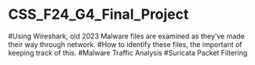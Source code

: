 # CSS_F24_G4_Final_Project
#Using Wireshark, old 2023 Malware files are examined as they've made their way through network. 
#How to identify these files, the important of keeping track of this.
#Malware Traffic Analysis
#Suricata Packet Filtering
